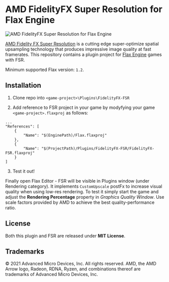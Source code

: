 # AMD FidelityFX Super Resolution for Flax Engine

![AMD FidelityFX Super Resolution for Flax Engine](amd-fsr-flax.png)

[AMD Fidelity FX Super Resolution](https://gpuopen.com/fidelityfx-superresolution/) is a cutting edge super-optimize spatial upsampling technology that produces impressive image quality at fast framerates. This repository contains a plugin project for [Flax Engine](https://flaxengine.com/) games with FSR.

Minimum supported Flax version: `1.2`.

## Installation

1. Clone repo into `<game-project>\Plugins\FidelityFX-FSR`

2. Add reference to FSR project in your game by modyfying your game `<game-project>.flaxproj` as follows:


```
...
"References": [
    {
        "Name": "$(EnginePath)/Flax.flaxproj"
    },
    {
        "Name": "$(ProjectPath)/Plugins/FidelityFX-FSR/FidelityFX-FSR.flaxproj"
    }
]
```

3. Test it out!


Finally open Flax Editor - FSR will be visible in Plugins window (under Rendering category). It implements `CustomUpscale` postFx to increase visual quality when using low-res rendering. To test it simply start the game and adjust the **Rendering Percentage** property in *Graphics Quality Window*. Use scale factors provided by AMD to achieve the best quality-performance ratio. 

## License

Both this plugin and FSR are released under **MIT License**.

## Trademarks

© 2021 Advanced Micro Devices, Inc. All rights reserved. AMD, the AMD Arrow logo, Radeon, RDNA, Ryzen, and combinations thereof are trademarks of Advanced Micro Devices, Inc.
